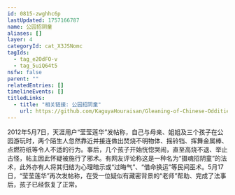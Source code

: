 ```yaml
---
id: 0815-zwghhc6p
lastUpdated: 1757166787
name: 公园招阴童
aliases: []
layer: 4
categoryId: cat_X3JSNomc
tagIds:
  - tag_e2OdFO-v
  - tag_5uiQ64t5
nsfw: false
parent: ""
relatedEntries: []
timelineEvents: []
titledLinks:
  - title: "相关链接: 公园招阴童"
    url: https://github.com/KaguyaHouraisan/Gleaning-of-Chinese-Oddities-Iceberg/blob/main/%E4%B8%AD%E6%96%87%E4%BA%92%E8%81%94%E7%BD%91%E5%85%94%E5%AD%90%E6%B4%9E%E5%86%B0%E5%B1%B1%E5%9B%BE%E6%8B%BE%E9%81%97%C2%B7%E4%B8%89%C2%B7%E5%85%AC%E5%9B%AD%E6%8B%9B%E9%98%B4%E7%AB%A5.md
---
```


2012年5月7日，天涯用户“莹莹莲华”发帖称，自己与母亲、姐姐及三个孩子在公园游玩时，两个陌生人忽然靠近并接连做出焚烧不明物体、摇铃铛、挥舞金属棒、点燃符纸等令人不适的行为。事后，几个孩子开始恍惚哭闹，直至高烧不退、举止古怪，帖主因此怀疑被施行了邪术。有网友评论称这是一种名为“摄魂招阴童”的法术，此外亦有人将其归结为心理暗示或“过晦气”、“借命换运”等民间巫术。5月17日，“莹莹莲华”再次发帖称，在受一位疑似有藏密背景的“老师”帮助、完成了法事后，孩子已经恢复了正常。